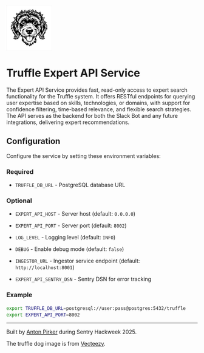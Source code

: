 <img src="assets/dog-small.jpg" alt="Truffle Logo" width="120">

# Truffle Expert API Service

The Expert API Service provides fast, read-only access to expert search functionality for the Truffle system. It offers RESTful endpoints for querying user expertise based on skills, technologies, or domains, with support for confidence filtering, time-based relevance, and flexible search strategies. The API serves as the backend for both the Slack Bot and any future integrations, delivering expert recommendations.

## Configuration

Configure the service by setting these environment variables:

### Required
- `TRUFFLE_DB_URL` - PostgreSQL database URL

### Optional
- `EXPERT_API_HOST` - Server host (default: `0.0.0.0`)
- `EXPERT_API_PORT` - Server port (default: `8002`)

- `LOG_LEVEL` - Logging level (default: `INFO`)
- `DEBUG` - Enable debug mode (default: `false`)
- `INGESTOR_URL` - Ingestor service endpoint (default: `http://localhost:8001`)

- `EXPERT_API_SENTRY_DSN` - Sentry DSN for error tracking

### Example
```bash
export TRUFFLE_DB_URL=postgresql://user:pass@postgres:5432/truffle
export EXPERT_API_PORT=8002

```

---
Built by [Anton Pirker](https://github.com/antonpirker) during Sentry Hackweek 2025.

The truffle dog image is from [Vecteezy](https://www.vecteezy.com).
